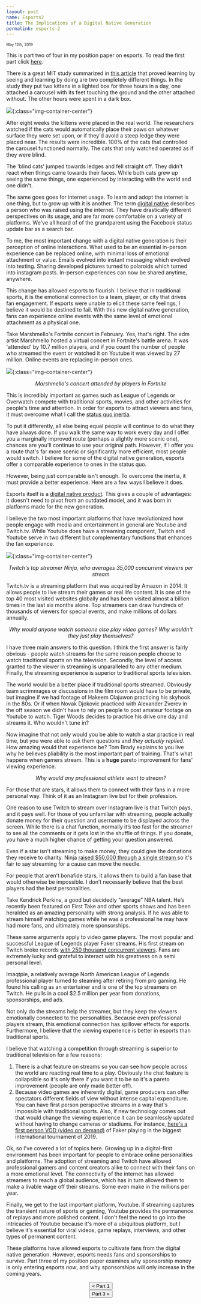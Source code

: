 ```yaml
---
layout: post
name: Esports2
title: The Implications of a Digital Native Generation
permalink: esports-2
---
```


<span style="font-size: 10px">May 12th, 2019</span>

This is part two of four in my position paper on esports. To read the first part click <a href="/esports-1">here</a>.

There is a great MIT study summarized in <a href="https://www.collaborativefund.com/blog/you-have-to-live-it-to-believe-it/">this article</a> that proved learning by seeing and learning by doing are two completely different things. In the study they put two kittens in a lighted box for three hours in a day, one attached a carousel with its feet touching the ground and the other attached without. The other hours were spent in a dark box. 

![](/pictures/MITstudy.png){:class="img-container-center"}

After eight weeks the kittens were placed in the real world. The researchers watched if the cats would automatically place their paws on whatever surface they were set upon, or if they'd avoid a steep ledge they were placed near. The results were incredible. 100% of the cats that controlled the carousel functioned normally. The cats that only watched operated as if they were blind.

The 'blind cats' jumped towards ledges and fell straight off. They didn't react when things came towards their faces. While both cats grew up seeing the same things, one experienced by interacting with the world and one didn't. 

The same goes goes for internet usage. To learn and adopt the internet is one thing, but to grow up with it is another. The term <u>digital native</u> describes a person who was raised using the internet. They have drastically different perspectives on its usage, and are far more comfortable on a variety of platforms. We've all heard of of the grandparent using the Facebook status update bar as a search bar.


To me, the most important change with a digital native generation is their perception of online interactions. What used to be an essential in-person experience can be replaced online, with minimal loss of emotional attachment or value. Emails evolved into instant messaging which evolved into texting. Sharing developed pictures turned to polaroids which turned into instagram posts. In-person experiences can now be shared anytime, anywhere. 


This change has allowed esports to flourish. I believe that in traditional sports, it is the emotional connection to a team, player, or city that drives fan engagement. If esports were unable to elicit these same feelings, I believe it would be destined to fail. With this new digital native generation, fans can experience online events with the same level of emotional attachment as a physical one. 


Take Marshmello's Fortnite concert in February. Yes, that's right. The edm artist Marshmello hosted a virtual concert in Fortnite's battle arena. It was 'attended' by 10.7 million players, and if you count the number of people who streamed the event or watched it on Youtube it was viewed by 27 million. Online events are replacing in-person ones. 

![](/pictures/fortnite.jpg){:class="img-container-center"}
*<center>Marshmello's concert attended by players in Fortnite</center>*

This is incredibly important as games such as League of Legends or Overwatch compete with traditional sports, movies, and other activities for people's time and attention. In order for esports to attract viewers and fans, it must overcome what I call the <u>status quo inertia</u>.

To put it differently, all else being equal people will continue to do what they have always done. If you walk the same way to work every day and I offer you a marginally improved route (perhaps a slightly more scenic one), chances are you'll continue to use your original path. However, if I offer you a route that's far more scenic or significantly more efficient, most people would switch. I believe for some of the digital native generation, esports offer a comparable experience to ones in the status quo. 

However, being just comparable isn't enough. To overcome the inertia, it must provide a better experience. Here are a few ways I believe it does. 


Esports itself is a <u>digital native product</u>. This gives a couple of advantages: it doesn't need to pivot from an outdated model, and it was born in platforms made for the new generation. 

I believe the two most important platforms that have revolutionized how people engage with media and entertainment in general are Youtube and Twitch.tv. While Youtube does have a streaming component, Twitch and Youtube serve in two different but complementary functions that enhances the fan experience. 


![](/pictures/ninja.jpg){:class="img-container-center"}
*<center>Twitch's top streamer Ninja, who averages 35,000 concurrent viewers per stream </center>*

Twitch.tv is a streaming platform that was acquired by Amazon in 2014. It allows people to live stream their games or real life content. It is one of the top 40 most visited websites globally and has been visited almost a billion times in the last six months alone. Top streamers can draw hundreds of thousands of viewers for special events, and make millions of dollars annually.

*<center>Why would anyone watch someone else play video games? Why wouldn't they just play themselves?</center>*

I have three main answers to this question. I think the first answer is fairly obvious - people watch streams for the same reason people choose to watch traditional sports on the television. Secondly, the level of access granted to the viewer in streaming is unparalleled to any other medium. Finally, the streaming experience is superior to traditional sports television.


The world would be a better place if traditional sports streamed. Obviously team scrimmages or discussions in the film room would have to be private, but imagine if we had footage of Hakeem Olajuwon practicing his skyhook in the 80s. Or if when Novak Djokovic practiced with Alexander Zverev in the off season we didn't have to rely on people to post amateur footage on Youtube to watch. Tiger Woods decides to practice his drive one day and streams it. Who wouldn't tune in?


Now imagine that not only would you be able to watch a star practice in real time, but you were able to ask them questions and *they actually replied*. How amazing would that experience be? Tom Brady explains to you live why he believes pliability is the most important part of training. That's what happens when gamers stream. This is a **huge** pareto improvement for fans' viewing experience. 

*<center>Why would any professional athlete want to stream?</center>*

For those that are stars, it allows them to connect with their fans in a more personal way. Think of it as an Instagram live but for their profession. 

One reason to use Twitch to stream over Instagram live is that Twitch pays, and it pays well. For those of you unfamiliar with streaming, people actually donate money for their question and username to be displayed across the screen. While there is a chat function, normally it’s too fast for the streamer to see all the comments or it gets lost in the shuffle of things. If you donate, you have a much higher chance of getting your question answered.

Even if a star isn't streaming to make money, they could give the donations they receive to charity. Ninja <a href="https://apptrigger.com/2018/04/22/fortnite-ninja-charity-stream-record/">raised $50,000 through a single stream </a> so it's fair to say streaming for a cause can move the needle. 


For people that aren’t bonafide stars, it allows them to build a fan base that would otherwise be impossible. I don’t necessarily believe that the best players had the best personalities. 

Take Kendrick Perkins, a good but decidedly “average” NBA talent. He’s recently been featured on First Take and other sports shows and has been heralded as an amazing personality with strong analysis. If he was able to stream himself watching games while he was a professional he may have had more fans, and ultimately more sponsorships.

These same arguments apply to video game players. The most popular and successful League of Legends player Faker streams. His first stream on Twitch broke records <a href="https://www.riftherald.com/lck/2017/2/6/14526916/faker-twitch-stream-skt">with 250 thousand concurrent viewers</a>. Fans are extremely lucky and grateful to interact with his greatness on a semi personal level.

Imaqtpie, a relatively average North American League of Legends professional player turned to steaming after retiring from pro gaming. He found his calling as an entertainer and is one of the top streamers on Twitch. He pulls in a cool $2.5 million per year from donations, sponsorships, and ads. 

Not only do the streams help the streamer, but they keep the viewers emotionally connected to the personalities. Because even professional players stream, this emotional connection has spillover effects for esports. Furthermore, I believe that the viewing experience is better in esports than traditional sports. 

I believe that watching a competition through streaming is superior to traditional television for a few reasons:
1. There is a chat feature on streams so you can see how people across the world are reacting real time to a play. Obviously the chat feature is collapsible so it's only there if you want it to be so it's a pareto improvement (people are only made better off).
2. Because video games are inherently digital, game producers can offer spectators different fields of view without intense capital expenditure. You can have first person perspective streams in a way that's impossible with traditional sports. Also, if new technology comes out that would change the viewing experience it can be seamlessly updated without having to change cameras or stadiums. For instance, <a href="https://www.bilibili.com/video/av52054963?from=search&seid=5621279142251879772">here's a first person VOD (video on demand)</a> of Faker playing in the biggest international tournament of 2019.

Ok, so I've covered a lot of topics here. Growing up in a digital-first environment has been important for people to embrace online personalities and platforms. The adoption of streaming and Twitch have allowed professional gamers and content creators alike to connect with their fans on a more emotional level. The connectivity of the internet has allowed streamers to reach a global audience, which has in turn allowed them to make a livable wage off their streams. Some even make in the millions per year. 

Finally, we get to the last important platform, Youtube. If streaming captures the transient nature of sports or gaming, Youtube provides the permanence of replays and more polished content. I don't feel the need to go into the intricacies of Youtube because it's more of a ubiquitous platform, but I believe it's essential for viral videos, game replays, interviews, and other types of permanent content. 

These platforms have allowed esports to cultivate fans from the digital native generation. However, esports needs fans and sponsorships to survive. Part three of my position paper examines why sponsorship money is only entering esports *now*, and why sponsorships will only increase in the coming years.

<center><a href="/esports-1"><button class="btn-no-outline">&laquo; Part 1</button></a><div class="divider-two"></div>
	<a href="/esports-3"><button class="btn-no-outline">Part 3 &raquo;</button></a>
</center> 